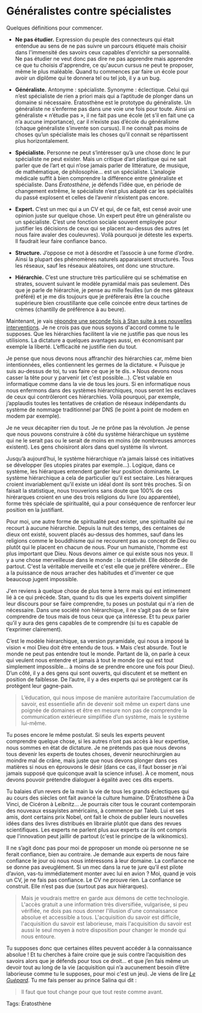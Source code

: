 # Généralistes contre spécialistes

Quelques définitions pour commencer.

- **Ne pas étudier.** Expression du peuple des connecteurs qui était entendue au sens de ne pas suivre un parcours étiqueté mais choisir dans l'immensité des savoirs ceux capables d'enrichir sa personnalité. Ne pas étudier ne veut donc pas dire ne pas apprendre mais apprendre ce que tu choisis d'apprendre, ce qu'aucun cursus ne peut te proposer, même le plus maléable. Quand tu commences par faire un école pour avoir un diplôme qui te donnera tel ou tel job, il y a un bug.

- **Généraliste.** Antonyme : spécialiste. Synonyme : éclectique. Celui qui n’est spécialiste de rien a priori mais qui a l’aptitude de plonger dans un domaine si nécessaire. Ératosthène est le prototype du généraliste. Un généraliste ne s’enferme pas dans une voie une fois pour toute. Ainsi un généraliste « n’étudie pas », il ne fait pas une école (et s’il en fait une ça n’a aucune importance), car il n’existe pas d’école du généralisme (chaque généraliste s’invente son cursus). Il ne connaît pas moins de choses qu’un spécialiste mais les choses qu’il connait se répartissent plus horizontalement.

- **Spécialiste.** Personne ne peut s’intéresser qu’à une chose donc le pur spécialiste ne peut exister. Mais un critique d’art plastique qui ne sait parler que de l’art et qui n’ose jamais parler de littérature, de musique, de mathématique, de philosophie… est un spécialiste. L’analogie médicale suffit à bien comprendre la différence entre généraliste et spécialiste. Dans *Ératosthène*, je défends l’idée que, en période de changement extrême, le spécialiste n’est plus adapté car les spécialités du passé explosent et celles de l’avenir n’existent pas encore.

- **Expert.** C’est un mec qui a un CV et qui, de ce fait, est censé avoir une opinion juste sur quelque chose. Un expert peut être un généraliste ou un spécialiste. C’est une fonction sociale souvent employée pour justifier les décisions de ceux qui se placent au-dessus des autres (et nous faire avaler des couleuvres). Voilà pourquoi je déteste les experts. Il faudrait leur faire confiance banco.

- **Structure.** J’oppose ce mot à désordre et l’associe à une forme d’ordre. Ainsi la plupart des phénomènes naturels apparaissent structurés. Tous les réseaux, sauf les réseaux aléatoires, ont donc une structure.

- **Hiérarchie.** C’est une structure très particulière qui se schématise en strates, souvent suivant le modèle pyramidal mais pas seulement. Dès que je parle de hiérarchie, je pense au mille feuilles (un de mes gâteaux préféré) et je me dis toujours que je préfèrerais être la couche supérieure bien croustillante que celle coincée entre deux tartines de crèmes (chantilly de préférence à au beure).

Maintenant, je vais [répondre une seconde fois à Stan suite à ses nouvelles interventions](http://blog.tcrouzet.com/2008/05/25/ou-ne-pas-etudier/). Je ne crois pas que nous soyons d'accord comme tu le supposes. Que les hiérarchies facilitent la vie ne justifie pas que nous les utilisions. La dictature a quelques avantages aussi, en économisant par exemple la liberté. L’efficacité ne justifie rien du tout.

Je pense que nous devons nous affranchir des hiérarchies car, même bien intentionnées, elles contiennent les germes de la dictature. « Puisque je suis au-dessus de toi, tu vas faire ce que je te dis. » Nous devons nous casser la tête pour y parvenir (et c'est possible...). C’est valable en informatique comme dans la vie de tous les jours. Si en informatique nous nous enfermons dans des systèmes hiérarchiques, nous seront les esclaves de ceux qui contrôleront ces hiérarchies. Voilà pourquoi, par exemple, j’applaudis toutes les tentatives de création de réseaux indépendants du système de nommage traditionnel par DNS (le point à point de modem en modem par exemple).

Je ne veux décapiter rien du tout. Je ne prône pas la révolution. Je pense que nous pouvons construire à côté du système hiérarchique un système qui ne le serait pas ou le serait de moins en moins (de nombreuses amorces existent). Les gens choisiront alors dans quel système ils vivront.

Jusqu’à aujourd’hui, le système hiérarchique n’a jamais laissé ces initiatives se développer (les utopies pirates par exemple…). Logique, dans ce système, les hiérarques entendent garder leur position dominante. Le système hiérarchique a cela de particulier qu’il est sectaire. Les hiérarques croient invariablement qu’il existe un idéal dont ils sont très proches. Si on faisait la statistique, nous trouverions sans doute que 100% de ces hirérarques croient en une des trois religions du livre (ou apparentée), forme très spéciale de spiritualité, qui a pour conséquence de renforcer leur position en la justifiant.

Pour moi, une autre forme de spiritualité peut exister, une spiritualité qui ne recourt à aucune hiérarchie. Depuis la nuit des temps, des centaines de dieux ont existé, souvent placés au-dessus des hommes, sauf dans les religions comme le bouddhisme qui ne recourent pas au concept de Dieu ou plutôt qui le placent en chacun de nous. Pour un humaniste, l'homme est plus important que Dieu. Nous devons aimer ce qui existe sous nos yeux. Il y a une chose merveilleuse dans le monde : la créativité. Elle déborde de partout. C'est la véritable merveille et c'est elle que je préfère vénérer... Elle a la puissance de nous arracher des habitudes et d'inventer ce que beaucoup jugent impossible.

J'en reviens à quelque chose de plus terre à terre mais qui est intimement lié à ce qui précède. Stan, quand tu dis que les experts doivent simplifier leur discours pour se faire comprendre, tu poses un postulat qui n'a rien de nécessaire. Dans une société non hiérarchique, il ne s’agit pas de se faire comprendre de tous mais de tous ceux que ça intéresse. Et tu peux parier qu’il y aura des gens capables de te comprendre (si tu es capable de t’exprimer clairement).

C’est le modèle hiérarchique, sa version pyramidale, qui nous a imposé la vision « moi Dieu doit être entendu de tous. » Mais c’est absurde. Tout le monde ne peut pas entendre tout le monde. Partant de là, on parle à ceux qui veulent nous entendre et jamais à tout le monde (ce qui est tout simplement impossible… à moins de se prendre encore une fois pour Dieu). D’un côté, il y a des gens qui sont ouverts, qui discutent et se mettent en position de faiblesse. De l’autre, il y a des experts qui se protègent car ils protègent leur gagne-pain.

> L’éducation, qui nous impose de manière autoritaire l’accumulation de savoir, est essentielle afin de devenir soit même un expert dans une poignée de domaines et être en mesure non pas de comprendre la communication extérieure simplifiée d’un système, mais le système lui-même.

Tu poses encore le même postulat. Si seuls les experts peuvent comprendre quelque chose, si les autres n’ont pas accès à leur expertise, nous sommes en état de dictature. Je ne prétends pas que nous devons tous devenir les experts de toutes choses, devenir neurochirurgien au moindre mal de crâne, mais juste que nous devons plonger dans ces matières si nous en éprouvons le désir (dans ce cas, il faut bosser je n’ai jamais supposé que quiconque avait la science infuse). À ce moment, nous devons pouvoir prétendre dialoguer à égalité avec ces dits experts.

Tu balaies d’un revers de la main la vie de tous les grands éclectiques qui au cours des siècles ont fait avancé la culture humaine. D’Ératosthène à Da Vinci, de Cicéron à Leibnitz… Je pourrais citer tous le courant contemporain des nouveaux essayistes américains, à commence par Taleb. Lui et ses amis, dont certains prix Nobel, ont fait le choix de publier leurs nouvelles idées dans des livres distribués en librairie plutôt que dans des revues scientifiques. Les experts ne parlent plus aux experts car ils ont compris que l'innovation peut jaillir de partout (c'est le principe de la wikinomics).

Il ne s’agit donc pas pour moi de pproposer un monde où personne ne se ferait confiance, bien au contraire. Je demande aux experts de nous faire confiance le jour où nous nous intéressons à leur domaine. La confiance ne se donne pas aveuglément. Si un mec dans la rue te jure qu’il est pilote d’avion, vas-tu immédiatement monter avec lui en avion ? Moi, quand je vois un CV, je ne fais pas confiance. Le CV ne prouve rien. La confiance se construit. Elle n’est pas due (surtout pas aux hiérarques).

> Mais je voudrais mettre en garde aux démons de cette technologie. L'accès gratuit a une information très diversifiée, vulgarisée, si peu vérifiée, ne dois pas nous donner l'illusion d'une connaissance absolue et accessible a tous. L'acquisition du savoir est difficile, l'acquisition du savoir est laborieuse, mais l'acquisition du savoir est aussi le seul moyen à notre disposition pour changer le monde qui nous entoure.

Tu supposes donc que certaines élites peuvent accéder à la connaissance absolue ! Et tu cherches à faire croire que je suis contre l’acquisition des savoirs alors que je défends pour tous ce droit… et que j’en fais même un devoir tout au long de la vie (acquisition qui n’a aucunement besoin d’être laborieuse comme tu le supposes, pour moi c'est un jeu). Je viens de lire [*Le Guépard*](http://fr.wikipedia.org/wiki/Le_Gu%C3%A9pard). Tu me fais penser au prince Salina qui dit :

> Il faut que tout change pour que tout reste comme avant.

Tags: Ératosthène